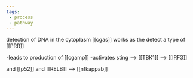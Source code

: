 ```yaml
---
tags:
 - process
 - pathway
---
```

detection of DNA in the cytoplasm 
[[cgas]] works as the detect
a type of [[PRR]]

-leads to  production of [[cgamp]]
-activates sting 
--> [[TBK1]] --> [[IRF3]]

and [[p52]] and [[RELB]] --> [[nfkappab]]
